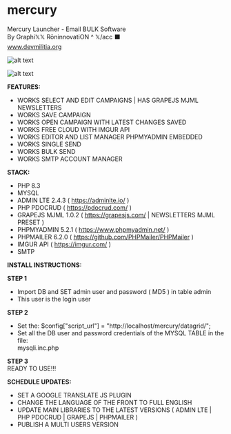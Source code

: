 # mercury
Mercury Launcher - Email BULK Software <BR>
By Graphi𝕏𝕏 RōninnovatiON ^ 𝕏/acc ⬛️ <BR>
www.devmilitia.org<br>

![alt text](https://i.postimg.cc/G3jYqg6y/Mercurius.jpg)<br>

![alt text](https://i.postimg.cc/d03P6nnm/screenshot-2025-02-16-at-05-18-43.png)<br>

<strong>FEATURES:</strong><BR>
- WORKS SELECT AND EDIT CAMPAIGNS | HAS GRAPEJS MJML NEWSLETTERS<BR>
- WORKS SAVE CAMPAIGN<BR>
- WORKS OPEN CAMPAIGN WITH LATEST CHANGES SAVED<BR>
- WORKS FREE CLOUD WITH IMGUR API<BR>
- WORKS EDITOR AND LIST MANAGER PHPMYADMIN EMBEDDED<BR>
- WORKS SINGLE SEND<BR>
- WORKS BULK SEND<BR>
- WORKS SMTP ACCOUNT MANAGER<BR>

<strong>STACK:</strong><BR>
- PHP 8.3<BR>
- MYSQL<BR>
- ADMIN LTE 2.4.3 ( https://adminlte.io/ )<BR>
- PHP PDOCRUD ( https://pdocrud.com/ )
- GRAPEJS MJML 1.0.2 ( https://grapesjs.com/ | NEWSLETTERS MJML PRESET )<BR>
- PHPMYADMIN 5.2.1 ( https://www.phpmyadmin.net/ )<BR>
- PHPMAILER 6.2.0 ( https://github.com/PHPMailer/PHPMailer )<BR>
- IMGUR API ( https://imgur.com/ )<BR>
- SMTP<BR>

<strong>INSTALL INSTRUCTIONS:</strong><BR>

<strong>STEP 1</strong><BR>
- Import DB and SET admin user and password ( MD5 ) in table admin<BR>
- This user is the login user<BR>

<strong>STEP 2</strong><BR>
- Set the: $config["script_url"] = "http://localhost/mercury/datagrid/"; <br>
- Set all the DB user and password credentials of the MYSQL TABLE in the file:<BR>
mysqli.inc.php<BR>

<strong>STEP 3</strong><br>
READY TO USE!!!<BR>

<strong>SCHEDULE UPDATES:</strong><br>
- SET A GOOGLE TRANSLATE JS PLUGIN
- CHANGE THE LANGUAGE OF THE FRONT TO FULL ENGLISH
- UPDATE MAIN LIBRARIES TO THE LATEST VERSIONS ( ADMIN LTE | PHP PDOCRUD | GRAPEJS | PHPMAILER )
- PUBLISH A MULTI USERS VERSION
